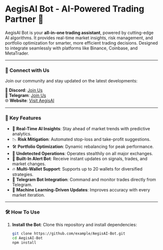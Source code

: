 # AegisAI Bot - AI-Powered Trading Partner 🚀

AegisAI Bot is your **all-in-one trading assistant**, powered by cutting-edge AI algorithms. It provides real-time market insights, risk management, and portfolio optimization for smarter, more efficient trading decisions. Designed to integrate seamlessly with platforms like Binance, Coinbase, and MetaTrader.

---

### 📲 **Connect with Us**
Join our community and stay updated on the latest developments:

👾 **Discord**: [Join Us](https://discord.gg/example)  
📩 **Telegram**: [Join Us](https://t.me/AegisAIBot)  
🌐 **Website**: [Visit AegisAI](https://aegisai.dev)  

---

### 🌟 **Key Features**
- 🔮 **Real-Time AI Insights**: Stay ahead of market trends with predictive analytics.
- 📉 **Risk Mitigation**: Automated stop-loss and take-profit suggestions.
- 🛠 **Portfolio Optimization**: Dynamic rebalancing for peak performance.
- 🫧 **Undetected Operations**: Operates stealthily on all major exchanges.
- 💬 **Built-In Alert Bot**: Receive instant updates on signals, trades, and market changes.
- 🔥 **Multi-Wallet Support**: Supports up to 20 wallets for diversified strategies.
- 🤖 **Telegram Bot Integration**: Command and monitor trades directly from Telegram.
- 🧠 **Machine Learning-Driven Updates**: Improves accuracy with every market iteration.

---

### 🛠 **How To Use**
1. **Install the Bot**:
   Clone this repository and install dependencies:
   ```bash
   git clone https://github.com/example/AegisAI-Bot.git
   cd AegisAI-Bot
   npm install

